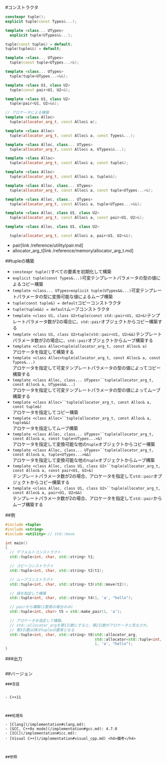 #コンストラクタ
```cpp
constexpr tuple();
explicit tuple(const Types&...);

template <class... UTypes>
  explicit tuple(UTypes&&...);

tuple(const tuple&) = default;
tuple(tuple&&) = default;

template <class... UTypes>
  tuple(const tuple<UTypes...>&);

template <class... UTypes>
  tuple(tuple<UTypes...>&&);

template <class U1, class U2>
  tuple(const pair<U1, U2>&);

template <class U1, class U2>
  tuple(pair<U1, U2>&&);

// アロケータによる構築
template <class Alloc>
  tuple(allocator_arg_t, const Alloc& a);

template <class Alloc>
  tuple(allocator_arg_t, const Alloc& a, const Types&...);

template <class Alloc, class... UTypes>
  tuple(allocator_arg_t, const Alloc& a, UTypes&&...);

template <class Alloc>
  tuple(allocator_arg_t, const Alloc& a, const tuple&);

template <class Alloc>
  tuple(allocator_arg_t, const Alloc& a, tuple&&);

template <class Alloc, class... UTypes>
  tuple(allocator_arg_t, const Alloc& a, const tuple<UTypes...>&);

template <class Alloc, class... UTypes>
  tuple(allocator_arg_t, const Alloc& a, tuple<UTypes...>&&);

template <class Alloc, class U1, class U2>
  tuple(allocator_arg_t, const Alloc& a, const pair<U1, U2>&);

template <class Alloc, class U1, class U2>

  tuple(allocator_arg_t, const Alloc& a, pair<U1, U2>&&);
```
* pair[link /reference/utility/pair.md]
* allocator_arg_t[link /reference/memory/allocator_arg_t.md]

##tupleの構築

- `constexpr tuple()`すべての要素を初期化して構築
- `explicit tuple(const Types&...)`可変テンプレートパラメータの型の値によるコピー構築
- `template <class... UTypes>explicit tuple(UTypes&&...)`可変テンプレートパラメータの型に変換可能な値によるムーブ構築
- `tuple(const tuple&) = default`コピーコンストラクタ
- `tuple(tuple&&) = default`ムーブコンストラクタ
- `template <class U1, class U2>tuple(const std::pair<U1, U2>&)`テンプレートパラメータ数が2の場合に、`std::pair`オブジェクトからコピー構築する
- `template <class U1, class U2>tuple(std::pair<U1, U2>&&)`テンプレートパラメータ数が2の場合に、`std::pair`オブジェクトからムーブ構築する
- `template <class Alloc>tuple(allocator_arg_t, const Alloc& a)`<li style='display:inline!important'>アロケータを指定して構築する</li>
- `template <class Alloc>tuple(allocator_arg_t, const Alloc& a, const Types&...)`<li style='display:inline!important'>アロケータを指定して可変テンプレートパラメータの型の値によってコピー構築する</li>
- `template <class Alloc, class... UTypes>``tuple(allocator_arg_t, const Alloc& a, UTypes&&...)`<li style='display:inline!important'>アロケータを指定して可変テンプレートパラメータの型の値によってムーブ構築する</li>
- `template <class Alloc>``tuple(allocator_arg_t, const Alloc& a, const tuple&)`<li style='display:inline!important'>アロケータを指定してコピー構築</li>
- `template <class Alloc>``tuple(allocator_arg_t, const Alloc& a, tuple&&)`<li style='display:inline!important'>アロケータを指定してムーブ構築</li>
- `template <class Alloc, class... UTypes>``tuple(allocator_arg_t, const Alloc& a, const tuple<UTypes...>&)`<li style='display:inline!important'>アロケータを指定して変換可能な他の`tuple`オブジェクトからコピー構築</li>
- `template <class Alloc, class... UTypes>``tuple(allocator_arg_t, const Alloc& a, tuple<UTypes...>&&)`<li style='display:inline!important'>アロケータを指定して変換可能な他の`tuple`オブジェクトからムーブ構築</li>
- `template <class Alloc, class U1, class U2>``tuple(allocator_arg_t, const Alloc& a, const pair<U1, U2>&)`<li style='display:inline!important'>テンプレートパラメータ数が2の場合、アロケータを指定して`std::pair`オブジェクトからコピー構築する</li>
- `template <class Alloc, class U1, class U2>``tuple(allocator_arg_t, const Alloc& a, pair<U1, U2>&&)`<li style='display:inline!important'>テンプレートパラメータ数が2の場合、アロケータを指定して`std::pair`からムーブ構築する</li>


##例

```cpp
#include <tuple>
#include <string>
#include <utility> // std::move

int main()
{
  // デフォルトコンストラクト
  std::tuple<int, char, std::string> t1;

  // コピーコンストラクト
  std::tuple<int, char, std::string> t2(t1);

  // ムーブコンストラクト
  std::tuple<int, char, std::string> t3(std::move(t2));

  // 値を指定して構築
  std::tuple<int, char, std::string> t4(1, 'a', "hello");

  // pairから構築(2要素の場合のみ)
  std::tuple<int, char> t5 = std::make_pair(1, 'a');

  // アロケータを指定して構築。
  // std::allocator_argを第1引数にすると、第2引数がアロケータと見なされ、
  // 第3引数以降がtupleの要素となる
  std::tuple<int, char, std::string> t6(std::allocator_arg,
                                        std::allocator<std::tuple<int, char, std::string>>(),
                                        1, 'a', "hello");
}
```

###出力

```cpp
```

##バージョン
```
###言語


- C++11



###処理系

- [Clang](/implementation#clang.md): 
- [GCC, C++0x mode](/implementation#gcc.md): 4.7.0
- [ICC](/implementation#icc.md): 
- [Visual C++](/implementation#visual_cpp.md) <h4>備考</h4>



##参照


